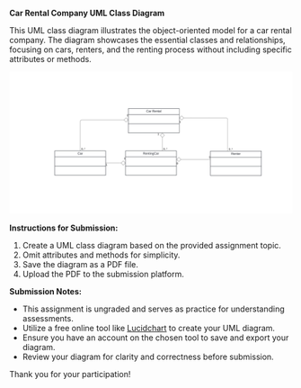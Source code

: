 **Car Rental Company UML Class Diagram**

This UML class diagram illustrates the object-oriented model for a car rental company. The diagram showcases the essential classes and relationships, focusing on cars, renters, and the renting process without including specific attributes or methods.

![Car Rental Company UML Class Diagram](Course-1-Object-Oriented-Design/Module-2-Object-Oriented-Modeling/Assignments/UML-Class-Diagram/Car-Rental-UML-Class-Diagram.jpg)

**Instructions for Submission:**

1. Create a UML class diagram based on the provided assignment topic.
2. Omit attributes and methods for simplicity.
3. Save the diagram as a PDF file.
4. Upload the PDF to the submission platform.

**Submission Notes:**

- This assignment is ungraded and serves as practice for understanding assessments.
- Utilize a free online tool like [Lucidchart](https://www.lucidchart.com/) to create your UML diagram.
- Ensure you have an account on the chosen tool to save and export your diagram.
- Review your diagram for clarity and correctness before submission.

Thank you for your participation!
